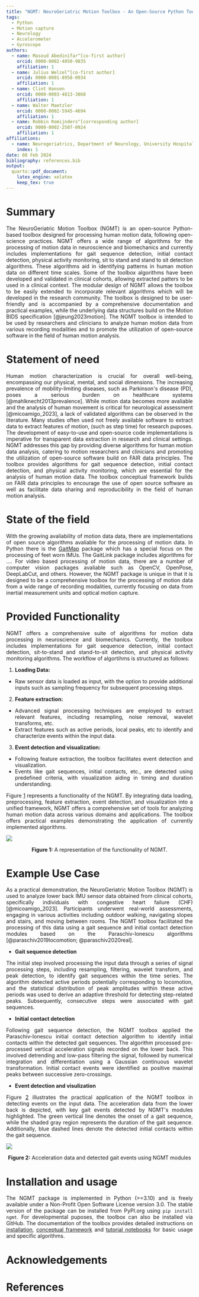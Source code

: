 ```yaml
---
title: "NGMT: NeuroGeriatric Motion Toolbox - An Open-Source Python Toolbox for Analyzing Neurological Motion Data from Various Recording Modalities"
tags:
  - Python
  - Motion capture
  - Neurology
  - Accelerometer
  - Gyroscope
authors:
  - name: Masoud Abedinifar^[co-first author]
    orcid: 0000-0002-4050-9835
    affiliation: 1
  - name: Julius Welzel^[co-first author]
    orcid: 0000-0001-8958-0934
    affiliation: 1
  - name: Clint Hansen
    orcid: 0000-0003-4813-3868
    affiliation: 1
  - name: Walter Maetzler
    orcid: 0000-0002-5945-4694
    affiliation: 1
  - name: Robbin Romijnders^[corresponding author]
    orcid: 0000-0002-2507-0924
    affiliation: 1
affiliations:
  - name: Neurogeriatrics, Department of Neurology, University Hospital Schleswig-Holstein (USKH), Kiel Germany
    index: 1
date: 08 Feb 2024
bibliography: references.bib
output:
  quarto::pdf_document:
    latex_engine: xelatex
    keep_tex: true
---
```




<div style="text-align: justify;">

# Summary
The NeuroGeriatric Motion Toolbox (NGMT) is an open-source Python-based toolbox designed for processing human motion data, following open-science practices. NGMT offers a wide range of algorithms for the processing of motion data in neuroscience and biomechanics and currently includes implementations for gait sequence detection, initial contact detection, physical activity monitoring, sit to stand and stand to sit detection algorithms. These algorithms aid in identifying patterns in human motion data on different time scales. Some of the toolbox algorithms have been developed and validated in clinical cohorts, allowing extracted patters to be used in a clinical context. The modular design of NGMT allows the toolbox to be easily extended to incorporate relevant algorithms which will be developed in the research community. The toolbox is designed to be user-friendly and is accompanied by a comprehensive documentation and practical examples, while the underlying data structures build on the Motion BIDS specification [@jeung2023motion]. The NGMT toolbox is intended to be used by researchers and clinicians to analyze human motion data from various recording modalities and to promote the utilization of open-source software in the field of human motion analysis.

# Statement of need
Human motion characterization is crucial for overall well-being, encompassing our physical, mental, and social dimensions. The increasing prevalence of mobility-limiting diseases, such as Parkinson's disease (PD), poses a serious burden on healthcare systems [@mahlknecht2013prevalence]. While motion data becomes more avaliable and the analysis of human movement is critical for neurological assessment [@micoamigo_2023], a lack of validated algorithms can be observed in the literature. Many studies often used not freely available software to extract data to extract features of motion, (such as step time) for research puposes. The development of easy-to-use and open-source code implementations is imperative for transparent data extraction in research and clinical settings. NGMT addresses this gap by providing diverse algorithms for human motion data analysis, catering to motion researchers and clinicians and promoting the utilization of open-source software build on FAIR data principles. The toolbox provides algorithms for gait sequence detection, initial contact detection, and physical activity monitoring, which are essential for the analysis of human motion data. The toolbox conceptual framework builds on FAIR data principles to encourage the use of open source software as well as facilitate data sharing and reproducibility in the field of human motion analysis.

# State of the field
With the growing avaliability of motion data data, there are implementations of open source algorithms avaliable for the processing of motion data. In Python there is the [GaitMap](https://gaitmap.readthedocs.io/en/latest/index.html) package which has a special focus on the processing of feet worn IMUs. The GaitLink package includes algorithms for ....
For video based processing of motion data, there are a number of computer vision packages avaliable such as OpenCV, OpenPose, DeepLabCut, and others. However, the NGMT package is unique in that it is designed to be a comprehensive toolbox for the processing of motion data from a wide range of recording modalities, currently focusing on data from inertial measurement units and optical motion capture.


# Provided Functionality
NGMT offers a comprehensive suite of algorithms for motion data processing in neuroscience and biomechanics. Currently, the toolbox includes implementations for gait sequence detection, initial contact detection, sit-to-stand and stand-to-sit detection, and physical activity monitoring algorithms. The workflow of algortihms is structured as follows:

1. **Loading Data:**
  - Raw sensor data is loaded as input, with the option to provide additional inputs such as sampling frequency for subsequent processing steps.

2. **Feature extraction:** 
  - Advanced signal processing techniques are employed to extract relevant features, including resampling, noise removal, wavelet transforms, etc.
  - Extract features such as active periods, local peaks, etc to identify and characterize events within the input data.

3. **Event detection and visualization:** 
  - Following feature extraction, the toolbox facilitates event detection and visualization.
  - Events like gait sequences, initial contacts, etc., are detected using predefined criteria, with visualization aiding in timing and duration understanding.

Figure [1](fig_1.png) represents a functionality of the NGMT. By integrating data loading, preprocessing, feature extraction, event detection, and visualization into a unified framework, NGMT offers a comprehensive set of tools for analyzing human motion data across various domains and applications. The toolbox offers practical examples demonstrating the application of currently implemented algorithms.

![](fig_1.png)
<div style="text-align:center;">
<b>Figure 1:</b> A representation of the functionality of NGMT.
</div>


# Example Use Case
As a practical demonstration, the NeuroGeriatric Motion Toolbox (NGMT) is used to analyze lower back IMU sensor data obtained from clinical cohorts, specifically individuals with congestive heart failure (CHF) [@micoamigo_2023]. Participants underwent real-world assessments, engaging in various activities including outdoor walking, navigating slopes and stairs, and moving between rooms. The NGMT toolbox facilitated the processing of this data using a gait sequence and initial contact detection modules based on the Paraschiv-Ionescu algorithms [@paraschiv2019locomotion; @paraschiv2020real].

- **Gait sequence detection**

The initial step involved processing the input data through a series of signal processing steps, including resampling, filtering, wavelet transform, and peak detection, to identify gait sequences within the time series. The algorithm detected active periods potentially corresponding to locomotion, and the statistical distribution of peak amplitudes within these active periods was used to derive an adaptive threshold for detecting step-related peaks. Subsequently, consecutive steps were associated with gait sequences.

- **Initial contact detection**

Following gait sequence detection, the NGMT toolbox applied the Paraschiv-Ionescu initial contact detection algorithm to identify initial contacts within the detected gait sequences. The algorithm processed pre-processed vertical acceleration signals recorded on the lower back. This involved detrending and low-pass filtering the signal, followed by numerical integration and differentiation using a Gaussian continuous wavelet transformation. Initial contact events were identified as positive maximal peaks between successive zero-crossings.

- **Event detection and visulization**

Figure [2](fig_2.png) illustrates the practical application of the NGMT toolbox in detecting events on the input data. The acceleration data from the lower back is depicted, with key gait events detected by NGMT's modules highlighted. The green vertical line denotes the onset of a gait sequence, while the shaded gray region represents the duration of the gait sequence. Additionally, blue dashed lines denote the detected initial contacts within the gait sequence.

![](fig_2.png)
<div style="text-align:center;">
<b>Figure 2:</b> Acceleration data and detected gait events using NGMT modules
</div>

# Installation and usage
The NGMT package is implemented in Python (>=3.10) and is freely available under a Non-Profit Open Software License version 3.0. The stable version of the package can be installed from PyPI.org using `pip install ngmt`. For developmental puposes, the toolbox can also be installed via GitHub. The documentation of the toolbox provides detailed instructions on [installation](https://neurogeriatricskiel.github.io/NGMT/#installation), [conceptual framework](https://neurogeriatricskiel.github.io/NGMT/#data-classes-conceptual-framework) and [tutorial notebooks](https://neurogeriatricskiel.github.io/NGMT/examples/) for basic usage and specific algorithms.

# Acknowledgements

# References